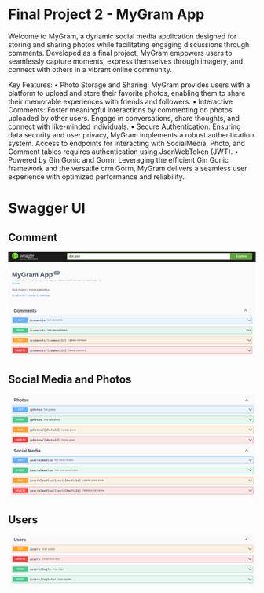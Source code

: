 # Final Project 2 - MyGram App

Welcome to MyGram, a dynamic social media application designed for storing and sharing photos while facilitating engaging discussions through comments. Developed as a final project, MyGram empowers users to seamlessly capture moments, express themselves through imagery, and connect with others in a vibrant online community.

Key Features:
• Photo Storage and Sharing: MyGram provides users with a platform to upload and store their favorite photos, enabling them to share their memorable experiences with friends and followers.
• Interactive Comments: Foster meaningful interactions by commenting on photos uploaded by other users. Engage in conversations, share thoughts, and connect with like-minded individuals.
• Secure Authentication: Ensuring data security and user privacy, MyGram implements a robust authentication system. Access to endpoints for interacting with SocialMedia, Photo, and Comment tables requires authentication using JsonWebToken (JWT).
• Powered by Gin Gonic and Gorm: Leveraging the efficient Gin Gonic framework and the versatile orm Gorm, MyGram delivers a seamless user experience with optimized performance and reliability.

# Swagger UI

## Comment

![](assets/comments.png)

## Social Media and Photos

![](assets/photos_and_social_media.png)

## Users

![](assets/users.png)
